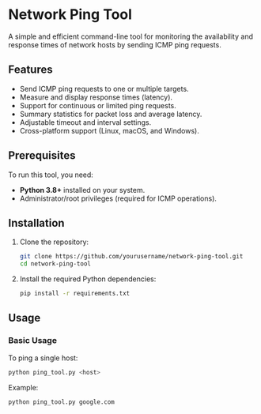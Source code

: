 # Network Ping Tool

A simple and efficient command-line tool for monitoring the availability and response times of network hosts by sending ICMP ping requests.

## Features

- Send ICMP ping requests to one or multiple targets.
- Measure and display response times (latency).
- Support for continuous or limited ping requests.
- Summary statistics for packet loss and average latency.
- Adjustable timeout and interval settings.
- Cross-platform support (Linux, macOS, and Windows).

## Prerequisites

To run this tool, you need:

- **Python 3.8+** installed on your system.
- Administrator/root privileges (required for ICMP operations).

## Installation

1. Clone the repository:
   ```bash
   git clone https://github.com/yourusername/network-ping-tool.git
   cd network-ping-tool
   ```

2. Install the required Python dependencies:
   ```bash
   pip install -r requirements.txt
   ```

## Usage

### Basic Usage

To ping a single host:
```bash
python ping_tool.py <host>
```
Example:
```bash
python ping_tool.py google.com
```

